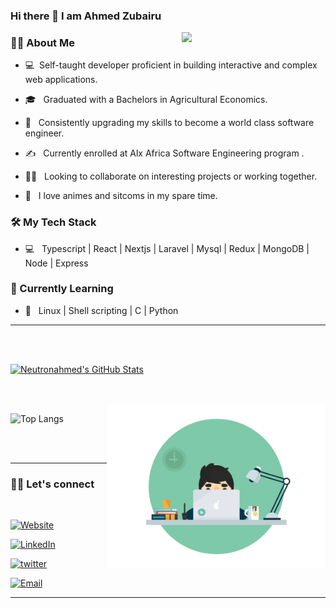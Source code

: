 ### Hi there 👋 I am Ahmed Zubairu

<img align='right' src="https://media.giphy.com/media/qgQUggAC3Pfv687qPC/giphy.gif" width="230">

<h3> 👨‍💻 About Me </h3>

- 💻  &nbsp;Self-taught developer proficient in building interactive and complex web applications.

- 🎓 &nbsp; Graduated with a Bachelors in Agricultural Economics.

- 🤞 &nbsp; Consistently upgrading my skills to become a world class software engineer.

- ✍️ &nbsp; Currently enrolled at Alx Africa Software Engineering program . 

- 🤝🏻 &nbsp; Looking to collaborate on interesting projects or working together.
  
- 👀 &nbsp; I love animes and sitcoms in my spare time.


<h3>🛠 My Tech Stack</h3>


- 💻 &nbsp;  Typescript | React | Nextjs | Laravel | Mysql | Redux | MongoDB | Node | Express 


<!--

- 🛢 &nbsp; Typescript | Javascript | React | Redux | MongoDB | Node | Express

- 🔧 &nbsp; Git | Redux Saga | React Query | Redux RTK

-->




<h3>🌱 Currently Learning</h3>

- 🔧 &nbsp; Linux | Shell scripting | C | Python

<hr>



<br/><br/>

[![Neutronahmed's GitHub Stats](https://github-readme-stats.vercel.app/api?username=newtronahmed&show_icons=true)](https://github.com/newtronahmed)

<br/>

<br/>

<img src="https://github.com/nirala69/nirala69/blob/master/70804f7e25b11f29db904f2fa7b4cd9d.gif" width="350" align='right'>

![Top Langs](https://github-readme-stats.vercel.app/api/top-langs/?username=newtronahmed&show_icons=true)

<br><br>

<hr>



<h3> 🤝🏻 Let's connect </h3>

<br>



<p align="center">

<a href="https://newtro-portfolio.netlify.app/"><img alt="Website" src="https://img.shields.io/badge/newtro-portfoli.netlify.app-black?style=flat-square&logo=google-chrome"></a>

<a href="https://www.linkedin.com/in/ahmed-zubairu-ab625b184/"><img alt="LinkedIn" src="https://img.shields.io/badge/LinkedIn-Ahmed%20Zubairu-blue?style=flat-square&logo=linkedin"></a>

<a href="https://twitter.com/Neutronahmed"><img alt="twitter" src="https://img.shields.io/badge/twitter?style=flat-square&logo=instagram"></a>

<a href="mailto:hmedzubairu365@gmail.com"><img alt="Email" src="https://img.shields.io/badge/Email-hmedzubairu365@gmail.com-blue?style=flat-square&logo=gmail"></a>

</p>





<!-- ![Visitor count](https://visitor-badge.laobi.icu/badge?page_id=theophilusboakye.theo)   <img src="https://media.giphy.com/media/dxn6fRlTIShoeBr69N/giphy.gif" width="30"> 



credits @Theo
-->





<hr>

